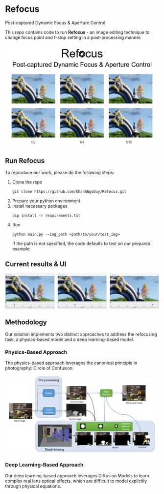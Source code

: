 # Refocus
Post-captured Dynamic Focus & Aperture Control

This repo contains code to run **Refocus** - an image editing technique to change focus point and f-stop setting in a post-processing manner.

![](/assets/title.png)

## Run Refocus

To reproduce our work, please do the following steps:
1. Clone the repo
    ```
    git clone https://github.com/KhanhNgoDuy/Refocus.git
    ```
2. Prepare your python environment
3. Install necessary packages
    ```
    pip install -r requirements.txt
    ```
4. Run
    ```
    python main.py --img_path <path/to/your/test_img>
    ```
    If the path is not specified, the code defaults to test on our prepared example.

## Current results & UI
![](/assets/windows.png)

## Methodology
Our solution implements two distinct approaches to address the refocusing task, a physics-based model and a deep learning-based model.


### Physics-Based Approach
The physics-based approach leverages the canonical principle in photography: Circle of Confusion.

![](/assets/physical_pipeline.png)

### Deep Learning-Based Approach
Our deep learning-based approach leverages Diffusion Models to learn complex real lens optical effects, which are difficult to model explicitly through physical equations.
